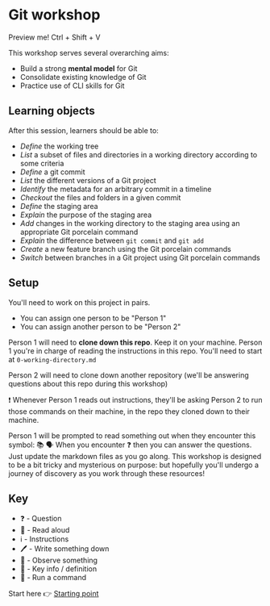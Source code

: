 # Git workshop

Preview me! Ctrl + Shift + V

This workshop serves several overarching aims:

- Build a strong **mental model** for Git
- Consolidate existing knowledge of Git
- Practice use of CLI skills for Git


## Learning objects

After this session, learners should be able to:


- *Define* the working tree
- *List* a subset of files and directories in a working directory according to some criteria
- *Define* a git commit
- *List* the different versions of a Git project
- *Identify* the metadata for an arbitrary commit in a timeline
- *Checkout* the files and folders in a given commit
- *Define* the staging area
- *Explain* the purpose of the staging area 
- *Add* changes in the working directory to the staging area using an appropriate Git porcelain command
- *Explain* the difference between `git commit` and `git add`
- *Create* a new feature branch using the Git porcelain commands
- *Switch* between branches in a Git project using Git porcelain commands 


## Setup

You'll need to work on this project in pairs.

- You can assign one person to be "Person 1"
- You can assign another person to be "Person 2"

Person 1 will need to **clone down this repo**. Keep it on your machine. Person 1 you're in charge of reading the instructions in this repo. You'll need to start at `0-working-directory.md`

Person 2 will need to clone down another repository (we'll be answering questions about this repo during this workshop)

❗ Whenever Person 1 reads out instructions, they'll be asking Person 2 to run those commands on their machine, in the repo they cloned down to their machine.

Person 1 will be prompted to read something out when they encounter this symbol: 📚 🗣️
When you encounter ❓ then you can answer the questions. Just update the markdown files as you go along.
This workshop is designed to be a bit tricky and mysterious on purpose: but hopefully you'll undergo a journey of discovery as you work through these resources!


## Key

- ❓ - Question
- 📖 - Read aloud
- ℹ️ - Instructions
- 🖊️ - Write something down
- 👀 - Observe something
- 🔑 - Key info / definition
- 🏃 - Run a command






Start here 👉 [Starting point](./0-working-directory.md)